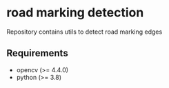 # road marking detection
Repository contains utils to detect road marking edges
## Requirements
- opencv (>= 4.4.0)
- python (>= 3.8)